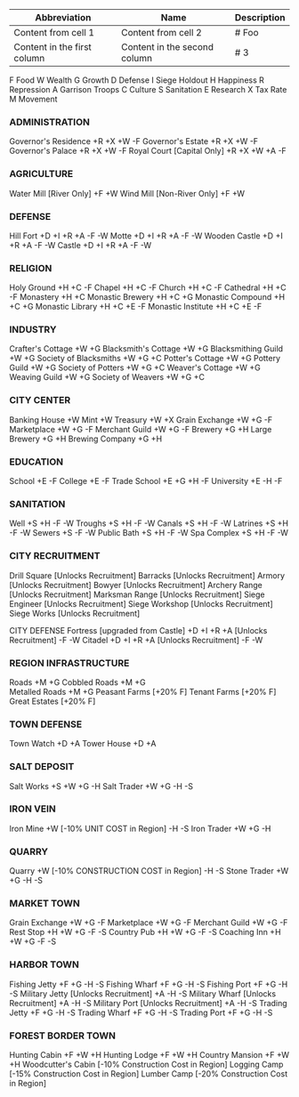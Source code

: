 Abbreviation | Name | Description
------------ | ------------- | -------------
Content from cell 1 | Content from cell 2 | # Foo
Content in the first column | Content in the second column | # 3

F Food
W Wealth
G Growth
D Defense
I Siege Holdout
H Happiness
R Repression
A Garrison Troops
C Culture
S Sanitation
E Research
X Tax Rate
M Movement

### ADMINISTRATION
Governor's Residence
+R +X +W
-F
  Governor's Estate
  +R +X +W
  -F
    Governor's Palace
	+R +X +W
    -F
	  Royal Court [Capital Only]
	  +R +X +W +A
	  -F

### AGRICULTURE
Water Mill [River Only]
+F +W
Wind Mill [Non-River Only]
+F +W

### DEFENSE
Hill Fort
+D +I +R +A
-F -W
  Motte
  +D +I +R +A
  -F -W
    Wooden Castle
	+D +I +R +A
	-F -W
	  Castle
	  +D +I +R +A
	  -F -W
	
### RELIGION
Holy Ground
+H +C
-F
  Chapel
  +H +C
  -F
    Church
	+H +C
	-F
      Cathedral
	  +H +C
	  -F
Monastery
+H +C
  Monastic Brewery
  +H +C +G
    Monastic Compound
	+H +C +G
  Monastic Library
  +H +C +E
  -F
    Monastic Institute
	+H +C +E
	-F

### INDUSTRY
Crafter's Cottage
+W +G
  Blacksmith's Cottage
  +W +G
    Blacksmithing Guild
	+W +G
	  Society of Blacksmiths
	  +W +G +C
  Potter's Cottage
  +W +G
    Pottery Guild
	+W +G
	  Society of Potters
	  +W +G +C
  Weaver's Cottage
  +W +G
    Weaving Guild
	+W +G
	  Society of Weavers
	  +W +G +C

### CITY CENTER
Banking House
+W
  Mint
  +W
    Treasury
	+W +X
Grain Exchange
+W +G
-F
  Marketplace
  +W +G
  -F
    Merchant Guild
	+W +G
    -F
Brewery
+G +H
  Large Brewery
  +G +H
    Brewing Company
	+G +H
  
  
### EDUCATION
School
+E
-F
  College
  +E
  -F
    Trade School
	+E +G +H
	-F
    University
	+E
	-H -F
	
### SANITATION
Well
+S +H
-F -W
  Troughs
  +S +H
  -F -W
    Canals
	+S +H
    -F -W
  Latrines
  +S +H
  -F -W
    Sewers
	+S
    -F -W
  Public Bath
  +S +H
  -F -W
    Spa Complex
	+S +H
    -F -W
	
### CITY RECRUITMENT
Drill Square
[Unlocks Recruitment]
  Barracks
  [Unlocks Recruitment]
    Armory
	[Unlocks Recruitment]
Bowyer
[Unlocks Recruitment]
  Archery Range
  [Unlocks Recruitment]
    Marksman Range
	[Unlocks Recruitment]
Siege Engineer
[Unlocks Recruitment]
  Siege Workshop
  [Unlocks Recruitment]
    Siege Works
	[Unlocks Recruitment]

CITY DEFENSE
Fortress [upgraded from Castle]
+D +I +R +A [Unlocks Recruitment]
-F -W
  Citadel
  +D +I +R +A [Unlocks Recruitment]
  -F -W

### REGION INFRASTRUCTURE
Roads
+M +G
  Cobbled Roads
  +M +G  
    Metalled Roads
	+M +G
Peasant Farms
[+20% F]
  Tenant Farms
  [+20% F]
    Great Estates
	[+20% F]

### TOWN DEFENSE
Town Watch
+D +A
  Tower House
  +D +A

### SALT DEPOSIT
Salt Works
+S +W +G
-H
Salt Trader
+W +G
-H -S

### IRON VEIN
Iron Mine
+W [-10% UNIT COST in Region]
-H -S
Iron Trader
+W +G
-H

### QUARRY
Quarry
+W [-10% CONSTRUCTION COST in Region]
-H -S
Stone Trader
+W +G
-H -S

### MARKET TOWN
Grain Exchange
+W +G
-F
  Marketplace
  +W +G
  -F
    Merchant Guild
	+W +G
	-F
Rest Stop
+H +W +G
-F -S
  Country Pub
  +H +W +G
  -F -S
    Coaching Inn
	+H +W +G
    -F -S

### HARBOR TOWN
Fishing Jetty
+F +G
-H -S
  Fishing Wharf
  +F +G
  -H -S
    Fishing Port
	+F +G
	-H -S
Military Jetty
[Unlocks Recruitment] +A
-H -S
  Military Wharf
  [Unlocks Recruitment] +A
  -H -S
    Military Port
	[Unlocks Recruitment] +A
	-H -S
Trading Jetty
+F +G
-H -S
  Trading Wharf
  +F +G
  -H -S
    Trading Port
	+F +G
	-H -S

### FOREST BORDER TOWN
Hunting Cabin
+F +W +H
  Hunting Lodge
  +F +W +H
    Country Mansion
	+F +W +H
Woodcutter's Cabin
[-10% Construction Cost in Region]
  Logging Camp
  [-15% Construction Cost in Region]
    Lumber Camp
	[-20% Construction Cost in Region]
